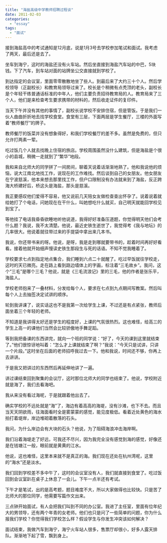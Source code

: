 ```yaml
---
title: "海盐高级中学教师招聘过程谈"
date: 2011-02-03
categories: 
  - "essay"
tags: 
  - "面试"
---
```


接到海盐高中的考试通知是12月底，说是1月3号去学校参加笔试和面试。我考虑了两天，最后还是去了。

坐车到海宁，这时的海盐还没有火车站。然后坐直接到海盐汽车站的中巴，5块钱。下了汽车，到车站对面的站牌坐公交直接就到学校了。

到达指定的会议室，里面零零散散地坐了些人。到最后来了大约三十个人。然后学校领导（正副校长）和教育局领导过来了。校长是个稍微有点秃顶的老头，副校长是个年轻干练普通话标准的中年人，他们主要负责招待教育局的人。教育局来了三个人，他们是来检查考生要求携带的材料的，然后收走证件的复印件。

当天下午并没有其他的事情了，副校长说学校不安排住宿，但是管饭。于是我们一伙人曲曲折折地去找学校食堂。食堂有三层，下面两层是学生餐厅，三楼的外面写着“教师餐厅”的牌子。

教师餐厅的饭菜并没有想象得好，和我们学校餐厅的差不多。虽然是免费的，但只允许打两素一荤。

吃过饭几个人就去找晚上住宿的旅店。学校周围虽然没什么建筑，但是海盐是个很小的县城，稍微一走就到了“繁华”地段。

我和来自北师大的同学拼了一间房间，聊着天说着话渐渐地熟了。他和我说他的烦恼，说大江南北地找工作，说现在的工作难找。然后谈到自己的女朋友。他女朋友在宁波慈溪，他本来想去那里找工作，但户口限制没有办法就来到了海盐，反正跨海大桥建好后，桥这头是海盐，那头是慈溪。

我正要感叹他们爱得不容易，他又说前几天陪女友做检查查出怀孕了。说着说着就给她打了个电话，问她现在在干什么，叫她想吃什么就买，自己明天就能回学校见到宝了。

等他挂了电话我昏昏欲睡地听他说道，我得好好准备压道题，你觉得明天他们会考什么题？我说，我不太清楚。他说，最近史铁生逝世了，我觉得考《我与地坛》的几率很大。他说着就往带过来的手提袋中拿出来几本书。

我说，你还带书来的呀。他说，是呀，我是走到哪就要带书的，趁着时间再好好看看。接着他就开始细声慢读史铁生那段生与死的话语。不知不觉我睡着了。

学校要求七点到指定地点集合，我们睡到六点二十就醒了。吃过早饭就往学校走，这时的天已微亮。走在路上看到路边墙体上的字画，标注着“三毛故乡”。我问，这个“三毛”是哪个三毛？他说，就是《三毛流浪记》里的三毛，他的作者是张乐平，海盐人。

学校老师抱来了一叠材料，分发给每个人，要求在七点到九点期间写教案。然后叫每个人上去抽签决定试讲的顺序。

轮到我讲课了，说实话这也不是我第一次给学生上课，不过还是有点紧张，教师后面坐着三个年轻的老师。

不知道是我讲得太好还是学生的程度好，上课的气氛很热烈。这也难怪，给高三的学生上高一的课他们当然会比较骄傲地手舞足蹈。

等到我把备课的东西讲完，就向一个班的同学说：“好了，今天的课到这里就结束了。”他们很惊讶地叫着：“怎么才上课就结束了啊？”我说：“今天只是试讲，只讲一个片段。”这时坐在后面的老师招呼我过去一下。他和我说，时间还不够，你再上去讲讲。

于是我又把讲过的东西然后再延伸地讲了一遍。

讲过课结束回到聚集的会议厅，这时那位北师大的同学也结束了。他说，学校附近就是海了，我们去看海吧。

我从来没有看过海呢，于是就跟着他出去了。

确实学校的不远处就是“海”了，海边有着高高的海堤，没有沙滩，也下不去。而且当天天阴欲雨，往海面看时全是雾蒙蒙的感觉，能见度极低。看着近处黄色的海水拍打着堤岸，岸边堆砌着散落的石头。

我问，为什么岸边会有大块的石头？他说，为了阻碍海浪冲击海岸啊。

我们沿着海堤走了好远，可我还不尽兴，因为我完全没有感觉到海的感觉，好像还是在钱塘江一般，眼前就是黄黄的江水。

他说，这也难怪，这里本来就不是真正的海。我们现在还处在杭州湾呢，这里的“海水”还是淡水。

我们回到学校差不多中午了，这时的会议室没有人，我们就直接到食堂了。吃过饭回到会议室趴在桌子上休息了一会儿。下午一点半还有考试。

下午才是笔试，出的是高考题，题目难度不大，所以大家做得也比较快。只是苦了北师大的那位同学，他需要写篇作文出来。

三点钟开始面试，有人会把我们叫到不同的办公室。我进了主任室，里面有位年纪大的男领导，还有两个年青的女老师。他们也只是问了一些简单的问题，你为什么报我们学校？你觉得我们学校怎么样？假设学生与你发生冲突该如何解决？

面试结束，我做汽车到海宁，海宁火车站人很多，售票厅却很小，好多人露天排队。渐渐地下起了雪，飘到身上。
